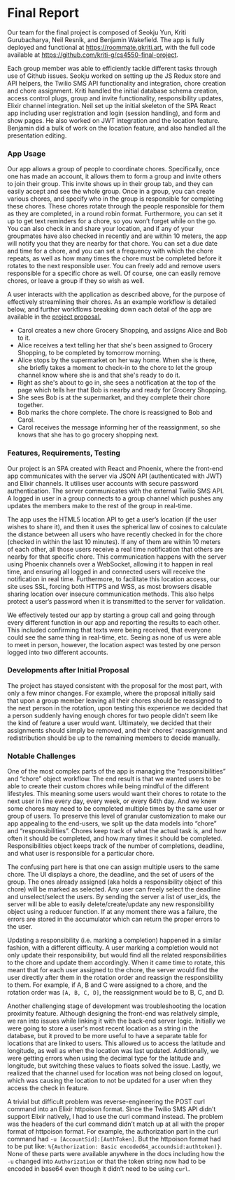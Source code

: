 # Final Report

Our team for the final project is composed of Seokju Yun, Kriti Gurubacharya,
Neil Resnik, and Benjamin Wakefield. The app is fully deployed and functional at
https://roommate.gkriti.art, with the full code available at
https://github.com/kriti-g/cs4550-final-project.

Each group member was able to efficiently tackle different tasks through use of
Github issues. Seokju worked on setting up the JS Redux store and API helpers,
the Twilio SMS API functionality and integration, chore creation and chore
assignment. Kriti handled the initial database schema creation, access control
plugs, group and invite functionality, responsibility updates, Elixir channel
integration. Neil set up the initial skeleton of the SPA React app including
user registration and login (session handling), and form and show pages. He also
worked on JWT integration and the location feature. Benjamin did a bulk of work
on the location feature, and also handled all the presentation editing.

### App Usage

Our app allows a group of people to coordinate chores. Specifically, once one
has made an account, it allows them to form a group and invite others to join
their group. This invite shows up in their group tab, and they can easily accept
and see the whole group. Once in a group, you can create various chores, and
specify who in the group is responsible for completing these chores. These
chores rotate through the people responsible for them as they are completed, in
a round robin format. Furthermore, you can set it up to get text reminders for a
chore, so you won’t forget while on the go. You can also check in and share your
location, and if any of your groupmates have also checked in recently and are
within 10 meters, the app will notify you that they are nearby for that chore.
You can set a due date and time for a chore, and you can set a frequency with
which the chore repeats, as well as how many times the chore must be completed
before it rotates to the next responsible user. You can freely add and remove
users responsible for a specific chore as well. Of course, one can easily remove
chores, or leave a group if they so wish as well.

A user interacts with the application as described above, for the purpose of
effectively streamlining their chores. As an example workflow is detailed below,
and further workflows breaking down each detail of the app are available in the
[project proposal.](https://github.com/kriti-g/CS4550FinalProposal/blob/main/README.md)
- Carol creates a new chore Grocery Shopping, and assigns Alice and Bob to it.
- Alice receives a text telling her that she's been assigned to Grocery
Shopping, to be completed by tomorrow morning.
- Alice stops by the supermarket on her way home. When she is there, she
briefly takes a moment to check-in to the chore to let the group channel know
where she is and that she's ready to do it.
- Right as she's about to go in, she sees a notification at the top of the page
which tells her that Bob is nearby and ready for Grocery Shopping.  
- She sees Bob is at the supermarket, and they complete their chore together.
- Bob marks the chore complete. The chore is reassigned to Bob and Carol.
- Carol receives the message informing her of the reassignment, so she knows
that she has to go grocery shopping next.

### Features, Requirements, Testing

Our project is an SPA created with React and Phoenix, where the front-end app
communicates with the server via JSON API (authenticated with JWT) and Elixir
channels. It utilises user accounts with secure password authentication. The
server communicates with the external Twilio SMS API. A logged in user in a
group connects to a group channel which pushes any updates the members make to
the rest of the group in real-time.

The app uses the HTML5 location API to get a user’s location (if the user wishes
to share it), and then it uses the spherical law of cosines to calculate the
distance between all users who have recently checked in for the chore (checked
in within the last 10 minutes). If any of them are within 10 meters of each
other, all those users receive a real time notification that others are nearby
for that specific chore. This communication happens with the server using
Phoenix channels over a WebSocket, allowing it to happen in real time, and
ensuring all logged in and connected users will receive the notification in real
time. Furthermore, to facilitate this location access, our site uses SSL,
forcing both HTTPS and WSS, as most browsers disable sharing location over
insecure communication methods. This also helps protect a user’s password when
it is transmitted to the server for validation.

We effectively tested our app by starting a group call and going through every
different function in our app and reporting the results to each other. This
included confirming that texts were being received, that everyone could see the
same thing in real-time, etc. Seeing as none of us were able to meet in person,
however, the location aspect was tested by one person logged into two different
accounts.

### Developments after Initial Proposal

The project has stayed consistent with the proposal for the most part, with only
a few minor changes. For example, where the proposal initially said that upon a
group member leaving all their chores should be reassigned to the next person in
the rotation, upon testing this experience we decided that a person suddenly
having enough chores for two people didn't seem like the kind of feature a user
would want. Ultimately, we decided that their assignments should simply be
removed, and their chores' reassignment and redistribution should be up to the
remaining members to decide manually.

### Notable Challenges

One of the most complex parts of the app is managing the “responsibilities” and
“chore” object workflow. The end result is that we wanted users to be able to
create their custom chores while being mindful of the different lifestyles. This
meaning some users would want their chores to rotate to the next user in line
every day, every week, or every 64th day. And we knew some chores may need to be
completed multiple times by the same user or group of users.  To preserve this
level of granular customization to make our app appealing to the end-users, we
split up the data models into “chore” and “responsibilities”. Chores keep track
of what the actual task is, and how often it should be completed, and how many
times it should be completed. Responsibilities object keeps track of the number
of completions, deadline, and what user is responsible for a particular chore.

The confusing part here is that one can assign multiple users to the same chore.
The UI displays a chore, the deadline, and the set of users of the group. The
ones already assigned (aka holds a responsibility object of this chore) will be
marked as selected. Any user can freely select the deadline and unselect/select
the users. By sending the server a list of user_ids, the server will be able to
easily delete/create/update any new responsibility object using a reducer
function. If at any moment there was a failure, the errors are stored in the
accumulator which can return the proper errors to the user.

Updating a responsibility (i.e. marking a completion) happened in a similar
fashion, with a different difficulty. A user marking a completion would not only
update their responsibility, but would find all the related responsibilities to
the chore and update them accordingly. When it came time to rotate, this meant
that for each user assigned to the chore, the server would find the user
directly after them in the rotation order and reassign the responsibility to
them. For example, if A, B and C were assigned to a chore, and the rotation
order was ```[A, B, C, D]```, the reassignment would be to B, C, and D.

Another challenging stage of development was troubleshooting the location
proximity feature. Although designing the front-end was relatively simple, we
ran into issues while linking it with the back-end server logic. Initially we
were going to store a user's most recent location as a string in the database,
but it proved to be more useful to have a separate table for locations that are
linked to users. This allowed us to access the latitude and longitude, as well
as when the location was last updated. Additionally, we were getting errors when
using the decimal type for the latitude and longitude, but switching these
values to floats solved the issue. Lastly, we realized that the channel used for
location was not being closed on logout, which was causing the location to not
be updated for a user when they access the check in feature.

A trivial but difficult problem was reverse-engineering the POST curl command
into an Elixir httpoison format. Since the Twilio SMS API didn’t support Elixir
natively, I had to use the curl command instead. The problem was the headers of
the curl command didn’t match up at all with the proper format of httpoison
format. For example, the authorization part in the curl command had
```-u [AccountSid]:[AuthToken]```. But the httpoison format had to be put like:
```%{Authorization: Basic encoded64_accoundsid:authtoken)}```. None of these
parts were available anywhere in the docs including how the ```-u``` changed
into ```Authorization``` or that the token string now had to be encoded in
base64 even though it didn’t need to be using ```curl```.
